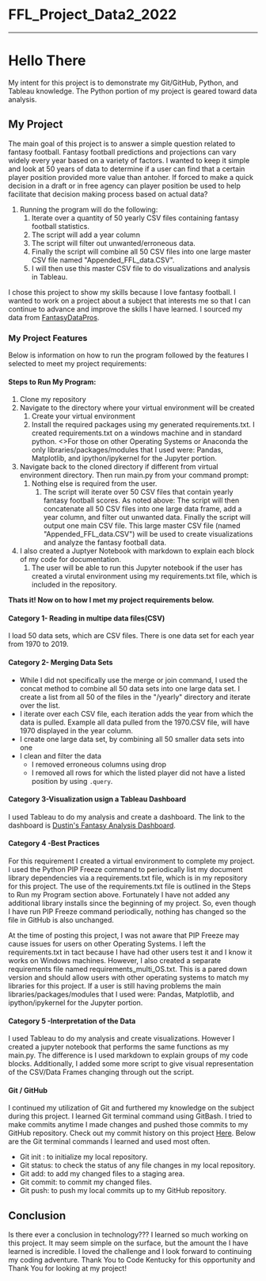 # FFL_Project_Data2_2022
_______________________________________________________________________________________________________________________________________
# Hello There

My intent for this project is to demonstrate my Git/GitHub, Python, and Tableau knowledge. The Python portion of my project is geared toward data analysis. 

## My Project 
The main goal of this project is to answer a simple question related to fantasy football. Fantasy football predictions and projections can vary widely every year based on a variety of factors. I wanted to keep it simple and look at 50 years of data to determine if a user can find that a certain player position provided more value than antoher. If forced to make a quick decision in a draft or in free agency can player position be used to help facilitate that decision making process based on actual data?

1. Running the program will do the following:
    1. Iterate over a quantity of 50 yearly CSV files containing fantasy football statistics.
    2. The script will add a year column
    3. The script will filter out unwanted/erroneous data.
    4. Finally the script will combine all 50 CSV files into one large master CSV file named "Appended_FFL_data.CSV".
    5. I will then use this master CSV file to do visualizations and analysis in Tableau.

I chose this project to show my skills because I love fantasy football. I wanted to work on a project about a subject that interests me so that I can continue to advance and improve the skills I have learned. I sourced my data from [FantasyDataPros](https://www.fantasyfootballdatapros.com/csv_files).

### My Project Features
Below is information on how to run the program followed by the features I selected to meet my project requirements:

#### Steps to Run My Program:

1. Clone my repository 
2. Navigate to the directory where your virtual environment will be created
    1. Create your virtual environment
    2. Install the required packages using my generated requirements.txt. I created requirements.txt on a windows machine and in standard python. 
    <>For those on other Operating Systems or Anaconda the only libraries/packages/modules that I used were: Pandas, Matplotlib, and ipython/ipykernel for the Jupyter portion. 
3. Navigate back to the cloned directory if different from virtual environment directory. Then run main.py from your command prompt:
    1. Nothing else is required from the user.
        1. The script will iterate over 50 CSV files that contain yearly fantasy football scores. As noted above: The script will then concatenate all 50 CSV files into one large data frame, add a year column, and filter out unwanted data. Finally the script will output one main CSV file. This large master CSV file (named "Appended_FFL_data.CSV") will be used to create visualizations and analyze the fantasy football data.
4. I also created a Juptyer Notebook with markdown to explain each block of my code for documentation.
    1. The user will be able to run this Jupyter notebook if the user has created a virutal environment using my requirements.txt file, which is included in the repository.
        
**Thats it! Now on to how I met my project requirements below.**

#### Category 1- Reading in multipe data files(CSV)
I load 50 data sets, which are CSV files. There is one data set for each year from 1970 to 2019. 

#### Category 2- Merging Data Sets
- While I did not specifically use the merge or join command, I used the concat method to combine all 50 data sets into one large data set. I create a list from all 50 of the files in the "/yearly" directory and iterate over the list.
- I iterate over each CSV file, each iteration adds the year from which the data is pulled. Example all data pulled from the 1970.CSV file, will have 1970 displayed in the year column. 
- I create one large data set, by combining all 50 smaller data sets into one
- I clean and filter the data
    - I removed erroneous columns using drop
    - I removed all rows for which the listed player did not have a listed position by using `.query`.
#### Category 3-Visualization usign a Tableau Dashboard
I used Tableau to do my analysis and create a dashboard. The link to the dashboard is [Dustin's Fantasy Analysis Dashboard](https://public.tableau.com/views/FFL_Project_Data_Analysis2_2022/OverallPointsvsAvgPointsvsPositionCount?:language=en-US&publish=yes&:display_count=n&:origin=viz_share_link).
#### Category 4 -Best Practices 
For this requirement I created a virtual environment to complete my project. I used the Python PIP Freeze command to periodically list my document library dependencies via a requirements.txt file, which is in my repository for this project. The use of the requirements.txt file is outlined in the Steps to Run my Program section above. Fortunately I have not added any additional library installs since the beginning of my project. So, even though I have run PIP Freeze command periodically, nothing has changed so the file in GitHub is also unchanged.

At the time of posting this project, I was not aware that PIP Freeze may cause issues for users on other Operating Systems. I left the requirements.txt in tact because I have had other users test it and I know it works on Windows machines. However, I also created a separate requirements file named requirements_multi_OS.txt. This is a pared down version and should allow users with other operating systems to match my libraries for this project. If a user is still having problems the main libraries/packages/modules that I used were: Pandas, Matplotlib, and ipython/ipykernel for the Jupyter portion.

#### Category 5 -Interpretation of the Data
I used Tableau to do my analysis and create visualizations. However I created a jupyter notebook that performs the same functions as my main.py. The difference is I used markdown to explain groups of my code blocks. Additionally, I added some more script to give visual representation of the CSV/Data Frames changing through out the script.

#### Git / GitHub

I continued my utilization of Git and furthered my knowledge on the subject during this project. I learned Git terminal command using GitBash.  I tried to make commits anytime I made changes and pushed those commits to my GitHub repository. Check out my commit history on this project [Here](https://github.com/dust39/FFL_Project_Data2/commits/main). Below are the Git terminal commands I learned and used most often.

- Git init : to initialize my local repository.
- Git status: to check the status of any file changes in my local repository.
- Git add: to add my changed files to a staging area.
- Git commit: to commit my changed files.
- Git push: to push my local commits up to my GitHub repository.

## Conclusion
Is there ever a conclusion in technology??? I learned so much working on this project. It may seem simple on the surface, but the amount the I have learned is incredible. I loved the challenge and I look forward to continuing my coding adventure. Thank You to Code Kentucky for this opportunity and Thank You for looking at my project!